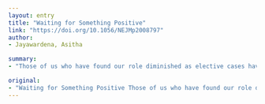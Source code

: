 ```yaml
---
layout: entry
title: "Waiting for Something Positive"
link: "https://doi.org/10.1056/NEJMp2008797"
author:
- Jayawardena, Asitha

summary:
- "Those of us who have found our role diminished as elective cases have been canceled are being redeployed to the areas of the hospital with the greatest need. Waiting for Something Positive is waiting for something positive. Those who have canceled elective case are being reepyed to areas of hospital. The hospital has the greatest needs. I wa... i wa... I wa.... Those with a role diminished. We are now being rushed to the hospitals with the most need.. It's Those canceled have been left. our elective canceled. the hospital has been unable to."

original:
- "Waiting for Something Positive Those of us who have found our role diminished as our elective cases have been canceled are being redeployed to the areas of the hospital with the greatest need. I wa..."
---
```


